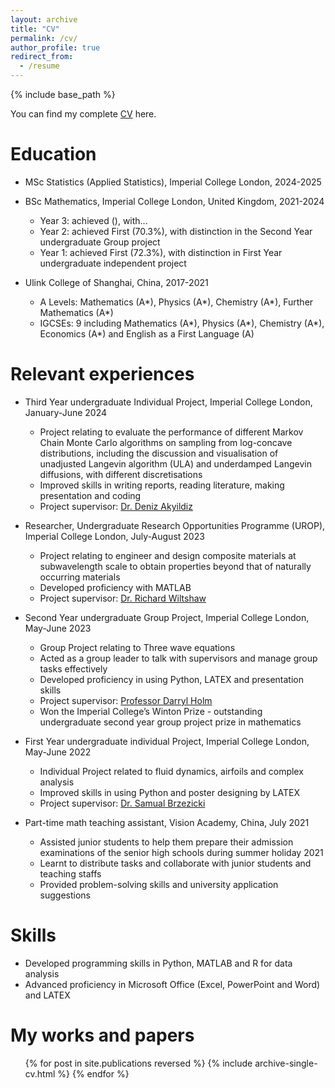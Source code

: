 ```yaml
---
layout: archive
title: "CV"
permalink: /cv/
author_profile: true
redirect_from:
  - /resume
---
```


{% include base_path %}

You can find my complete [CV](file:///D:/University%20documents/Year%204/PhD%20application/CV.pdf) here.

Education
======
* MSc Statistics (Applied Statistics), Imperial College London, 2024-2025
* BSc Mathematics, Imperial College London, United Kingdom, 2021-2024
  * Year 3: achieved (), with...
  * Year 2: achieved First (70.3%), with distinction in the Second Year undergraduate Group project
  * Year 1: achieved First (72.3%), with distinction in First Year undergraduate independent project

* Ulink College of Shanghai, China, 2017-2021
  * A Levels: Mathematics (A*), Physics (A*), Chemistry (A*), Further Mathematics (A*)
  * IGCSEs: 9 including Mathematics (A*), Physics (A*), Chemistry (A*), Economics (A*) and English as a First Language (A)

Relevant experiences
======
* Third Year undergraduate Individual Project, Imperial College London, January-June 2024
  * Project relating to evaluate the performance of different Markov Chain Monte Carlo algorithms on sampling from log-concave distributions, including the discussion and visualisation of unadjusted Langevin algorithm (ULA) and underdamped Langevin diffusions, with different discretisations
  * Improved skills in writing reports, reading literature, making presentation and coding
  * Project supervisor: [Dr. Deniz Akyildiz](https://akyildiz.me/)

* Researcher, Undergraduate Research Opportunities Programme (UROP), Imperial College London, July-August 2023
  * Project relating to engineer and design composite materials at subwavelength scale to obtain properties beyond that of naturally occurring materials
  * Developed proficiency with MATLAB
  * Project supervisor: [Dr. Richard Wiltshaw](https://uk.linkedin.com/in/richard-wiltshaw-aa3026132)

* Second Year undergraduate Group Project, Imperial College London, May-June 2023
  * Group Project relating to Three wave equations
  * Acted as a group leader to talk with supervisors and manage group tasks effectively
  * Developed proficiency in using Python, LATEX and presentation skills
  * Project supervisor: [Professor Darryl Holm](https://profiles.imperial.ac.uk/d.holm/about)
  * Won the Imperial College’s Winton Prize - outstanding undergraduate second year group project prize in mathematics

* First Year undergraduate individual Project, Imperial College London, May-June 2022
  * Individual Project related to fluid dynamics, airfoils and complex analysis
  * Improved skills in using Python and poster designing by LATEX
  * Project supervisor: [Dr. Samual Brzezicki](https://profiles.imperial.ac.uk/samuel.brzezicki10)

* Part-time math teaching assistant, Vision Academy, China, July 2021
  * Assisted junior students to help them prepare their admission examinations of the senior high schools during summer holiday 2021
  * Learnt to distribute tasks and collaborate with junior students and teaching staffs
  * Provided problem-solving skills and university application suggestions

Skills
======
* Developed programming skills in Python, MATLAB and R for data analysis
* Advanced proficiency in Microsoft Office (Excel, PowerPoint and Word) and LATEX

My works and papers
======
  <ul>{% for post in site.publications reversed %}
    {% include archive-single-cv.html %}
  {% endfor %}</ul>
  

